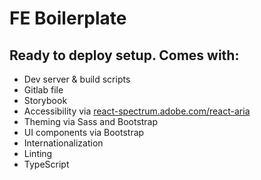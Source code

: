 # FE Boilerplate

## Ready to deploy setup. Comes with:
* Dev server & build scripts
* Gitlab file
* Storybook
* Accessibility via [react-spectrum.adobe.com/react-aria](react-spectrum.adobe.com/react-aria)
* Theming via Sass and Bootstrap
* UI components via Bootstrap
* Internationalization
* Linting
* TypeScript